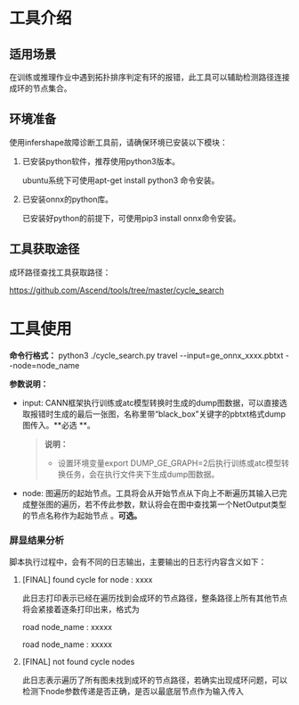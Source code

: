 # 工具介绍<a name="ZH-CN_TOPIC_0000001204082883"></a>

## 适用场景<a name="section195211910162419"></a>

在训练或推理作业中遇到拓扑排序判定有环的报错，此工具可以辅助检测路径连接成环的节点集合。

## 环境准备<a name="section070214015252"></a>

使用infershape故障诊断工具前，请确保环境已安装以下模块：

1.  已安装python软件，推荐使用python3版本。

    ubuntu系统下可使用apt-get install python3 命令安装。

2.  已安装onnx的python库。

    已安装好python的前提下，可使用pip3 install onnx命令安装。

## 工具获取途径<a name="section1265610537259"></a>

成环路径查找工具获取路径：

https://github.com/Ascend/tools/tree/master/cycle_search

# 工具使用<a name="ZH-CN_TOPIC_0000001158843020"></a>

**命令行格式：**  python3 ./cycle\_search.py travel --input=ge_onnx_xxxx.pbtxt --node=node_name

**参数说明：**

-   input:  CANN框架执行训练或atc模型转换时生成的dump图数据，可以直接选取报错时生成的最后一张图，名称里带“black\_box”关键字的pbtxt格式dump图传入。**必选 **。

    > **说明：**
    >-   设置环境变量export DUMP\_GE\_GRAPH=2后执行训练或atc模型转换任务，会在执行文件夹下生成dump图数据。

-   node: 图遍历的起始节点。工具将会从开始节点从下向上不断遍历其输入已完成整张图的遍历，若不传此参数，默认将会在图中查找第一个NetOutput类型的节点名称作为起始节点 。**可选。**


### 屏显结果分析<a name="section459963816435"></a>

脚本执行过程中，会有不同的日志输出，主要输出的日志行内容含义如下：

1.  \[FINAL\] found cycle for node : xxxx

    此日志打印表示已经在遍历找到会成环的节点路径，整条路径上所有其他节点将会紧接着逐条打印出来，格式为

    road node_name : xxxxx

    road node_name : xxxxx

2.  \[FINAL\] not found cycle nodes

    此日志表示遍历了所有图未找到成环的节点路径，若确实出现成环问题，可以检测下node参数传递是否正确，是否以最底层节点作为输入传入

